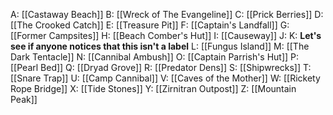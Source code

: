 A: [[Castaway Beach]]
B: [[Wreck of The Evangeline]]
C: [[Prick Berries]]
D: [[The Crooked Catch]]
E: [[Treasure Pit]]
F: [[Captain's Landfall]]
G: [[Former Campsites]]
H: [[Beach Comber's Hut]]
I: [[Causeway]]
J: 
K: **Let's see if anyone notices that this isn't a label**
L: [[Fungus Island]]
M: [[The Dark Tentacle]]
N: [[Cannibal Ambush]]
O: [[Captain Parrish's Hut]]
P: [[Pearl Bed]]
Q: [[Dryad Grove]]
R: [[Predator Dens]]
S: [[Shipwrecks]]
T: [[Snare Trap]]
U: [[Camp Cannibal]]
V: [[Caves of the Mother]]
W: [[Rickety Rope Bridge]]
X: [[Tide Stones]]
Y: [[Zirnitran Outpost]]
Z: [[Mountain Peak]]
